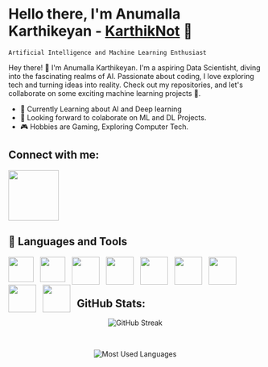 <h1> Hello there, I'm Anumalla Karthikeyan - <a href="https://github.com/KarthikNot">KarthikNot</a> 👋</h1>

`Artificial Intelligence and Machine Learning Enthusiast`

Hey there! 👋 I'm Anumalla Karthikeyan. I'm a aspiring Data Scientisht, diving into the fascinating realms of AI. Passionate about coding, I love exploring tech and turning ideas into reality. Check out my repositories, and let's collaborate on some exciting machine learning projects 🚀.

- 🌱 Currently Learning about AI and Deep learning
- 🤖 Looking forward to colaborate on ML and DL Projects.
- 🎮 Hobbies are Gaming, Exploring Computer Tech.

<h2> Connect with me: </h2>

<a href="https://www.linkedin.com/in/karthikeyan-anumalla-b62bb9281/">
<img width="100px" src="https://content.linkedin.com/content/dam/me/brand/en-us/brand-home/illustrations/dsk-e6.svg.original.svg" />
</a>

<h2> 🧰 Languages and Tools </h2>

<img align="left" width="50px" alt="" style="padding-right:10px" src="https://cdn.jsdelivr.net/gh/devicons/devicon/icons/vscode/vscode-original.svg"/>

<img align="left" width="50px" alt="" style="padding-right:10px" src="https://cdn.jsdelivr.net/gh/devicons/devicon/icons/c/c-original.svg"/>

<img align="left" width="55px" alt="" style="padding-right:10px" src="https://cdn.jsdelivr.net/gh/devicons/devicon/icons/cplusplus/cplusplus-original.svg"/>

<img align="left" width="55px" alt="" style="padding-right:10px" src="https://cdn.jsdelivr.net/gh/devicons/devicon/icons/java/java-original-wordmark.svg"/>

<img align="left" width="55px" alt="" style="padding-right:10px" src="https://cdn.jsdelivr.net/gh/devicons/devicon/icons/python/python-original-wordmark.svg"/>

<img align="left" width="55px" alt="" style="padding-right:10px" src="https://cdn.jsdelivr.net/gh/devicons/devicon/icons/pandas/pandas-original-wordmark.svg"/>

<img align="left" width="55px" alt="" style="padding-right:10px" src="https://cdn.jsdelivr.net/gh/devicons/devicon/icons/numpy/numpy-original-wordmark.svg"/>

<img align="left" width="55px" alt="" style="padding-right:10px" src="https://cdn.jsdelivr.net/gh/devicons/devicon/icons/tensorflow/tensorflow-original.svg"/>

<img align="left" width="55px" alt="" style="padding-right:10px" src="https://cdn.jsdelivr.net/gh/devicons/devicon/icons/pytorch/pytorch-original-wordmark.svg" />

<br>
<br>
<br>

<h2>GitHub Stats:</h2>

<center>


![GitHub Streak](https://github-readme-streak-stats.herokuapp.com/?user=KarthikNot&theme=dark)

<br>

![Most Used Languages](https://github-readme-stats.vercel.app/api/top-langs/?username=KarthikNot&layout=compact&theme=dark)

<center>
